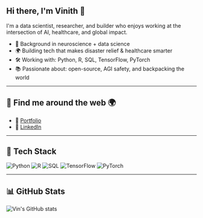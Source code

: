 ## Hi there, I'm Vinith 👋


I'm a data scientist, researcher, and builder who enjoys working at the intersection of AI, healthcare, and global impact.

- 🧠 Background in neuroscience + data science  
- 🌍 Building tech that makes disaster relief & healthcare smarter  
- 🛠️ Working with: Python, R, SQL, TensorFlow, PyTorch  
- 📚 Passionate about: open-source, AGI safety, and backpacking the world  

---

## 🔗 Find me around the web 🌍
- 📝 [Portfolio](https://yourwebsite.dev)
- 💼 [LinkedIn]([https://linkedin.com/in/yourhandle](https://www.linkedin.com/in/vinithkuruppu/))

---

## 🧰 Tech Stack
![Python](https://img.shields.io/badge/Python-3776AB?style=for-the-badge&logo=python&logoColor=white)
![R](https://img.shields.io/badge/R-276DC3?style=for-the-badge&logo=r&logoColor=white)
![SQL](https://img.shields.io/badge/SQL-4479A1?style=for-the-badge&logo=postgresql&logoColor=white)
![TensorFlow](https://img.shields.io/badge/TensorFlow-FF6F00?style=for-the-badge&logo=tensorflow&logoColor=white)
![PyTorch](https://img.shields.io/badge/PyTorch-EE4C2C?style=for-the-badge&logo=PyTorch&logoColor=white)

---
## 📊 GitHub Stats
![Vin's GitHub stats](https://github-readme-stats.vercel.app/api?username=yourusername&show_icons=true&theme=radical)

<!--
**Vink23/vink23** is a ✨ _special_ ✨ repository because its `README.md` (this file) appears on your GitHub profile.

Here are some ideas to get you started:

- 🔭 I’m currently working on ...
- 🌱 I’m currently learning ...
- 👯 I’m looking to collaborate on ...
- 🤔 I’m looking for help with ...
- 💬 Ask me about ...
- 📫 How to reach me: ...
- 😄 Pronouns: ...
- ⚡ Fun fact: ...
-->
